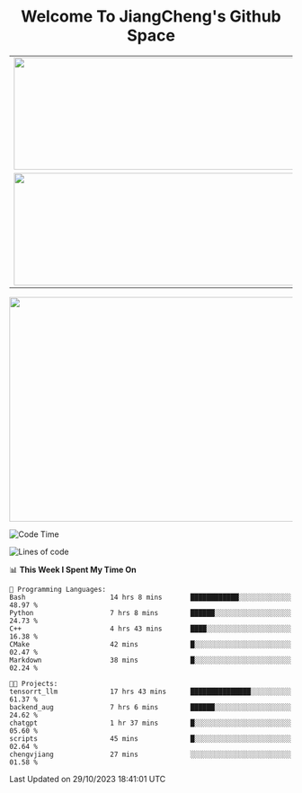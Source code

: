 <h1 align="center">Welcome To JiangCheng's Github Space</h1>

<table align="center" frame="void" rules="none" >
  <tr>
    <td>
      <div align="center"> <img height="200px" width="500px"  src="https://github-readme-stats.vercel.app/api?username=thisjiang&hide_title=true&hide_border=true&layout=compact&show_icons=trueline_height=21&text_color=000&icon_color=000&bg_color=0,ea6161,ffc64d,fffc4d,52fa5a&theme=graywhite" /> </div>
    </td>
    <td>
      <div align="center"> <img height="200px" width="500px" src="https://github-readme-stats.vercel.app/api/top-langs/?username=thisjiang&hide_title=true&hide_border=true&layout=compact&langs_count=6&text_color=000&icon_color=fff&bg_color=0,52fa5a,4dfcff,c64dff&theme=graywhite" /> </div>
    </td>
  </tr>
  <tr>
    <td>
      <div align="center"> <img height="200px" width="500px" src="https://github-readme-streak-stats.herokuapp.com/?user=thisjiang&hide_title=true&hide_border=true&layout=compact&langs_count=6" /> </div>
    </td>
    <td>
      <div align="center"> 
      <a href="https://github.com/" target="_blank"><img style="margin: 10px" src="https://profilinator.rishav.dev/skills-assets/git-scm-icon.svg" alt="Git" height="50" /></a>  
      <a href="https://www.linux.org/" target="_blank"><img style="margin: 10px" src="https://profilinator.rishav.dev/skills-assets/linux-original.svg" alt="Linux" height="50" /></a>  
      <a href="https://www.gnu.org/software/bash/" target="_blank"><img style="margin: 10px" src="https://profilinator.rishav.dev/skills-assets/gnu_bash-icon.svg" alt="Bash" height="50" /></a>  
      </div>
    </td>
  </tr>
</table>

<div align="center"> <img height="400px" width="1000px" src="https://github-readme-activity-graph.cyclic.app/graph?username=thisjiang&theme=react&hide_title=true&hide_border=true&layout=compact&langs_count=6" /> </div></td>

<!--START_SECTION:waka-->
![Code Time](http://img.shields.io/badge/Code%20Time-411%20hrs%2020%20mins-blue)

![Lines of code](https://img.shields.io/badge/From%20Hello%20World%20I%27ve%20Written-687.6%20thousand%20lines%20of%20code-blue)

📊 **This Week I Spent My Time On** 

```text
💬 Programming Languages: 
Bash                     14 hrs 8 mins       ████████████░░░░░░░░░░░░░   48.97 % 
Python                   7 hrs 8 mins        ██████░░░░░░░░░░░░░░░░░░░   24.73 % 
C++                      4 hrs 43 mins       ████░░░░░░░░░░░░░░░░░░░░░   16.38 % 
CMake                    42 mins             █░░░░░░░░░░░░░░░░░░░░░░░░   02.47 % 
Markdown                 38 mins             █░░░░░░░░░░░░░░░░░░░░░░░░   02.24 % 

🐱‍💻 Projects: 
tensorrt_llm             17 hrs 43 mins      ███████████████░░░░░░░░░░   61.37 % 
backend_aug              7 hrs 6 mins        ██████░░░░░░░░░░░░░░░░░░░   24.62 % 
chatgpt                  1 hr 37 mins        █░░░░░░░░░░░░░░░░░░░░░░░░   05.60 % 
scripts                  45 mins             █░░░░░░░░░░░░░░░░░░░░░░░░   02.64 % 
chengvjiang              27 mins             ░░░░░░░░░░░░░░░░░░░░░░░░░   01.58 % 
```


 Last Updated on 29/10/2023 18:41:01 UTC
<!--END_SECTION:waka-->
